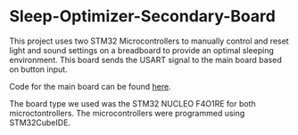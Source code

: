 # Sleep-Optimizer-Secondary-Board

This project uses two STM32 Microcontrollers to manually control and reset light and sound settings on a breadboard to provide an optimal sleeping environment. This board sends the USART signal to the main board based on button input. 

Code for the main board can be found [here](https://github.com/sharisseji/Sleep-Optimizer-Main-Board.git).

The board type we used was the STM32 NUCLEO F4O1RE for both microctontrollers. The microcontrollers were programmed using STM32CubeIDE.

